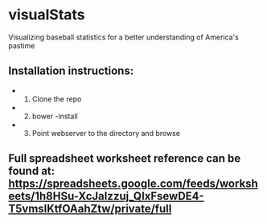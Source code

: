 # visualStats
Visualizing baseball statistics for a better understanding of America's pastime

## Installation instructions: 
 * 1. Clone the repo
 * 2. bower -install
 * 3. Point webserver to the directory and browse

 ## Full spreadsheet worksheet reference can be found at: https://spreadsheets.google.com/feeds/worksheets/1h8HSu-XcJaIzzuj_QIxFsewDE4-T5vmsIKtfOAahZtw/private/full